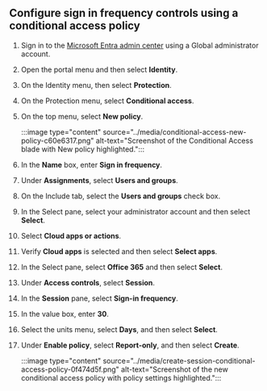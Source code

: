## Configure sign in frequency controls using a conditional access policy

1.  Sign in to the [Microsoft Entra admin center](https://entra.microsoft.com/) using a Global administrator account.
2.  Open the portal menu and then select **Identity**.
3.  On the Identity menu, then select **Protection**.
4.  On the Protection menu, select **Conditional access**.
5.  On the top menu, select **New policy**.
    
    :::image type="content" source="../media/conditional-access-new-policy-c60e6317.png" alt-text="Screenshot of the Conditional Access blade with New policy highlighted.":::
    
6.  In the **Name** box, enter **Sign in frequency**.
7.  Under **Assignments**, select **Users and groups**.
8.  On the Include tab, select the **Users and groups** check box.
9.  In the Select pane, select your administrator account and then select **Select**.
10. Select **Cloud apps or actions**.
11. Verify **Cloud apps** is selected and then select **Select apps**.
12. In the Select pane, select **Office 365** and then select **Select**.
13. Under **Access controls**, select **Session**.
14. In the **Session** pane, select **Sign-in frequency**.
15. In the value box, enter **30**.
16. Select the units menu, select **Days**, and then select **Select**.
17. Under **Enable policy**, select **Report-only**, and then select **Create**.
    
    :::image type="content" source="../media/create-session-conditional-access-policy-0f474d5f.png" alt-text="Screenshot of the new conditional access policy with policy settings highlighted.":::
    
